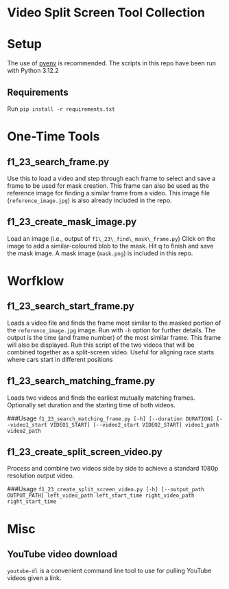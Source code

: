 # Video Split Screen Tool Collection

# Setup

The use of [pyenv](https://github.com/pyenv/pyenv) is recommended. The scripts in this repo have been run with Python 3.12.2

## Requirements
Run `pip install -r requirements.txt`

# One-Time Tools

## f1\_23\_search\_frame.py
Use  this to load a video and step through each frame to select and save a frame to be used for mask creation. This frame can also be used as the reference image for finding a similar frame from a video. This image file (`reference_image.jpg`) is also already included in the repo. 

## f1\_23\_create\_mask\_image.py
Load an image (i.e., output of `f1\_23\_find\_mask\_frame.py`)
Click on the image to add a similar-coloured blob to the mask. Hit q to finish and save the mask image. A mask image (`mask.png`) is included in this repo.

# Worfklow

## f1\_23\_search\_start\_frame.py 
Loads a video file and finds the frame most similar to the masked portion of the `reference_image.jpg` image. Run with `-h` option for further details. The output is the time (and frame number) of the most similar frame. This frame will also be displayed. Run this script of the two videos that will be combined together as a split-screen video. Useful for aligning race starts where cars start in different positions


## f1\_23\_search\_matching\_frame.py
Loads two videos and finds the earliest mutually matching frames. Optionally set duration and the starting time of both videos.

###Usage
`f1_23_search_matching_frame.py [-h] [--duration DURATION] [--video1_start VIDEO1_START] [--video2_start VIDEO2_START] video1_path video2_path`

## f1\_23\_create\_split\_screen\_video.py
Process and combine two videos side by side to achieve a standard 1080p resolution output video.

###Usage
`f1_23_create_split_screen_video.py [-h] [--output_path OUTPUT_PATH] left_video_path left_start_time right_video_path right_start_time`

# Misc
## YouTube video download
`youtube-dl` is a convenient command line tool to use for pulling YouTube videos given a link. 